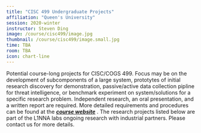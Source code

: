 ```yaml
---
title: "CISC 499 Undergraduate Projects"
affiliation: "Queen's University"
session: 2020-winter
instructor: Steven Ding
image: /course/cisc499/image.jpg
thumbnail: /course/cisc499/image.small.jpg
time: TBA
room: TBA
icon: chart-line
---
```


Potential course-long projects for CISC/COGS 499. Focus may be on the development of subcomponents of a large system, prototytes of initial research discovery for demonstration, passive/active data collection pipline for threat intelligence, or benchmark experiment on system/solutions for a specific research problem. Independent research, an oral presentation, and a written report are required. More detailed requirements and procedures can be found at the [***course website***](http://courses.caslab.queensu.ca/cisc499/) . The research projects listed below are part of the L1NNA labs ongoing research with industrial partners. Please contact us for more details.
